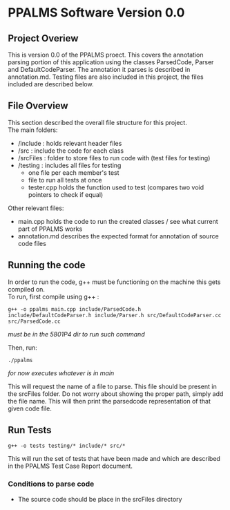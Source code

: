 # PPALMS Software Version 0.0 

## Project Overiew  
This is version 0.0 of the PPALMS proect. This covers the annotation parsing portion of this application using the classes ParsedCode, Parser and DefaultCodeParser. The annotation it parses is described in annotation.md. Testing files are also included in this project, the files included are described below.

## File Overview  
This section described the overall file structure for this project.  
The main folders:
- /include : holds relevant header files  
- /src : include the code for each class
- /srcFiles : folder to store files to run code with (test files for testing)   
- /testing : includes all files for testing
    - one file per each member's test
    - file to run all tests at once
    - tester.cpp holds the function used to test (compares two void pointers to check if equal)  
  
Other relevant files:
- main.cpp holds the code to run the created classes / see what current part of PPALMS works
- annotation.md describes the expected format for annotation of source code files  

## Running the code  
In order to run the code, g++ must be functioning on the machine this gets compiled on.  
To run, first compile using g++ :  
```  
g++ -o ppalms main.cpp include/ParsedCode.h include/DefaultCodeParser.h include/Parser.h src/DefaultCodeParser.cc src/ParsedCode.cc
```  
*must be in the 5801P4 dir to run such command*  

Then, run:
```
./ppalms
```
_for now executes whatever is in main_  

This will request the name of a file to parse. This file should be present in the srcFiles folder. Do not worry about showing the proper path, simply add the file name. This will then print the parsedcode representation of that given code file.  

## Run Tests  

```
g++ -o tests testing/* include/* src/*
```

This will run the set of tests that have been made and which are described in the PPALMS Test Case Report document.  

### Conditions to parse code  
 - The source code should be place in the srcFiles directory  

